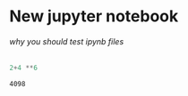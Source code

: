 # New jupyter notebook

###### why you should test ipynb files


```python
2+4 **6
```




    4098




```python

```
